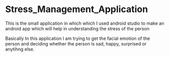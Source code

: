 # Stress_Management_Application
This is the small application in which which I used android studio to make an android app which will help in understanding the stress of the person

Basically In this application I am trying to get the facial emotion of the person and deciding whether the person is sad, happy, surprised or anytihng
else.
